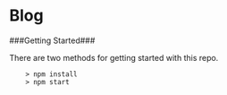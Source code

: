 # Blog

###Getting Started###

There are two methods for getting started with this repo.

```
	> npm install
	> npm start
```
